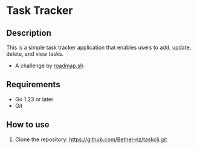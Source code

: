 # Task Tracker

## Description

This is a simple task tracker application that enables users to add, update, delete, and view tasks.

- A challenge by [roadmap.sh](https://roadmap.sh/projects/task-tracker)

## Requirements

- Go 1.23 or later
- Git

## How to use

1. Clone the repository: <https://github.com/Bethel-nz/taskcli.git>
